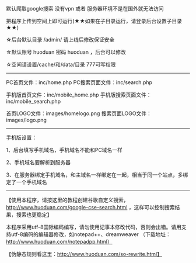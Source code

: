 默认爬取google搜索 没有vpn 或者 服务器环境不是在国外就无法访问


把程序上传到空间上即可运行(★★如果在子目录运行，请登录后台设置子目录★★)

☆后台默认目录 /admin/  请上线后修改保证安全

☆默认账号 huoduan  密码 huoduan  ，后台可以修改

☆空间请设置/cache/和/data/目录 777可写权限


------------------------------------------------------------

PC首页文件：inc/home.php   PC搜索页面文件：inc/search.php

手机版首页文件：inc/mobile_home.php   手机版搜索页面文件：inc/mobile_search.php

首页LOGO文件：images/homelogo.png  搜索页面LOGO文件：images/logo.png

-------------------------------------------------------
手机版设置：

1、后台填写手机域名，手机域名不能和PC域名一样

2、手机域名要解析到服务器

3、在服务器绑定手机域名，和主域名一样绑定在一起，相当于同一个站点，多绑定了一个手机域名

-------------------------------------------------------
【使用本程序，请按这里的教程创建谷歌自定义搜索，http://www.huoduan.com/google-cse-search.html ，这样可以控制搜索结果，搜索也更稳定】


本程序采用utf-8国际编码编写，请勿使用记事本修改代码，否则会出错。请用支持utf-8编码的编辑器修改，如notepad++、dreamweaver （下载地址：http://www.huoduan.com/notepadpp.html）

【伪静态规则看这里：http://www.huoduan.com/so-rewrite.html】
